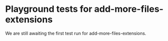 # Playground tests for add-more-files-extensions
We are still awaiting the first test run for add-more-files-extensions.
